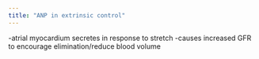 ```yaml
---
title: "ANP in extrinsic control"
---
```

-atrial myocardium secretes in response to stretch
-causes increased GFR to encourage elimination/reduce blood volume

